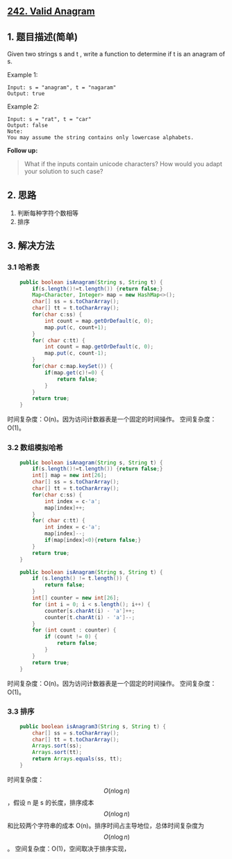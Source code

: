 ## [242. Valid Anagram](https://leetcode-cn.com/problems/valid-anagram/)

## 1. 题目描述(简单)

Given two strings s and t , write a function to determine if t is an anagram of s.

Example 1:
```
Input: s = "anagram", t = "nagaram"
Output: true
```
Example 2:
```
Input: s = "rat", t = "car"
Output: false
Note:
You may assume the string contains only lowercase alphabets.
```
**Follow up:**
> What if the inputs contain unicode characters? How would you adapt your solution to such case?


## 2. 思路

1. 判断每种字符个数相等
2. 排序

## 3. 解决方法

### 3.1 哈希表


```java
    public boolean isAnagram(String s, String t) {
    	if(s.length()!=t.length()) {return false;}
    	Map<Character, Integer> map = new HashMap<>();
    	char[] ss = s.toCharArray();
    	char[] tt = t.toCharArray();
    	for(char c:ss) {
    		int count = map.getOrDefault(c, 0);
    		map.put(c, count+1);
    	}
    	for( char c:tt) {
    		int count = map.getOrDefault(c, 0);
    		map.put(c, count-1);
    	}
    	for(char c:map.keySet()) {
    		if(map.get(c)!=0) {
    			return false;
    		}
    	}
        return true;
    }
```
时间复杂度：O(n)。因为访问计数器表是一个固定的时间操作。
空间复杂度：O(1)。





### 3.2 数组模拟哈希


```java
    public boolean isAnagram(String s, String t) {
    	if(s.length()!=t.length()) {return false;}
    	int[] map = new int[26];
    	char[] ss = s.toCharArray();
    	char[] tt = t.toCharArray();
    	for(char c:ss) {
    		int index = c-'a';
    		map[index]++;
    	}
    	for( char c:tt) {
    		int index = c-'a';
    		map[index]--;
    		if(map[index]<0){return false;}
    	}
    	return true;
    }
```


```java
    public boolean isAnagram(String s, String t) {
        if (s.length() != t.length()) {
            return false;
        }
        int[] counter = new int[26];
        for (int i = 0; i < s.length(); i++) {
            counter[s.charAt(i) - 'a']++;
            counter[t.charAt(i) - 'a']--;
        }
        for (int count : counter) {
            if (count != 0) {
                return false;
            }
        }
        return true;
    }
```




时间复杂度：O(n)。因为访问计数器表是一个固定的时间操作。
空间复杂度：O(1)。

### 3.3 排序


```java
    public boolean isAnagram3(String s, String t) {
    	char[] ss = s.toCharArray();
    	char[] tt = t.toCharArray();
    	Arrays.sort(ss);
    	Arrays.sort(tt);
    	return Arrays.equals(ss, tt);
    }
```
时间复杂度：$$O(n \log n)$$，假设 n 是 s 的长度，排序成本 $$O(n\log n)$$ 和比较两个字符串的成本 O(n)。排序时间占主导地位，总体时间复杂度为 $$O(n \log n)$$。
空间复杂度：O(1)，空间取决于排序实现，


